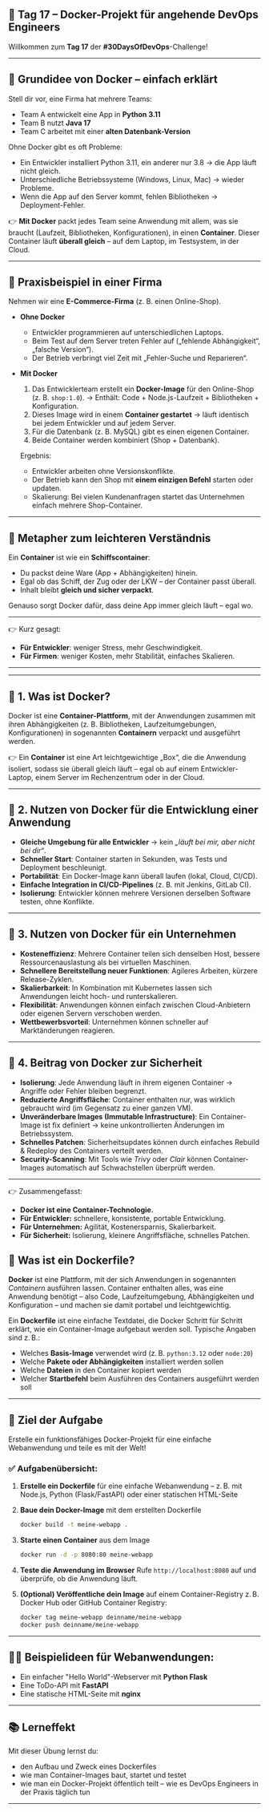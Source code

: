 
## 🚀 Tag 17 – Docker-Projekt für angehende DevOps Engineers

Willkommen zum **Tag 17** der **#30DaysOfDevOps**-Challenge!

---

## 🔹 Grundidee von Docker – einfach erklärt

Stell dir vor, eine Firma hat mehrere Teams:

* Team A entwickelt eine App in **Python 3.11**
* Team B nutzt **Java 17**
* Team C arbeitet mit einer **alten Datenbank-Version**

Ohne Docker gibt es oft Probleme:

* Ein Entwickler installiert Python 3.11, ein anderer nur 3.8 → die App läuft nicht gleich.
* Unterschiedliche Betriebssysteme (Windows, Linux, Mac) → wieder Probleme.
* Wenn die App auf den Server kommt, fehlen Bibliotheken → Deployment-Fehler.

👉 **Mit Docker** packt jedes Team seine Anwendung mit allem, was sie braucht (Laufzeit, Bibliotheken, Konfigurationen), in einen **Container**.
Dieser Container läuft **überall gleich** – auf dem Laptop, im Testsystem, in der Cloud.

---

## 🔹 Praxisbeispiel in einer Firma

Nehmen wir eine **E-Commerce-Firma** (z. B. einen Online-Shop).

* **Ohne Docker**

  * Entwickler programmieren auf unterschiedlichen Laptops.
  * Beim Test auf dem Server treten Fehler auf („fehlende Abhängigkeit“, „falsche Version“).
  * Der Betrieb verbringt viel Zeit mit „Fehler-Suche und Reparieren“.

* **Mit Docker**

  1. Das Entwicklerteam erstellt ein **Docker-Image** für den Online-Shop (z. B. `shop:1.0`).
     → Enthält: Code + Node.js-Laufzeit + Bibliotheken + Konfiguration.
  2. Dieses Image wird in einem **Container gestartet** → läuft identisch bei jedem Entwickler und auf jedem Server.
  3. Für die Datenbank (z. B. MySQL) gibt es einen eigenen Container.
  4. Beide Container werden kombiniert (Shop + Datenbank).

  Ergebnis:

  * Entwickler arbeiten ohne Versionskonflikte.
  * Der Betrieb kann den Shop mit **einem einzigen Befehl** starten oder updaten.
  * Skalierung: Bei vielen Kundenanfragen startet das Unternehmen einfach mehrere Shop-Container.

---

## 🔹 Metapher zum leichteren Verständnis

Ein **Container** ist wie ein **Schiffscontainer**:

* Du packst deine Ware (App + Abhängigkeiten) hinein.
* Egal ob das Schiff, der Zug oder der LKW – der Container passt überall.
* Inhalt bleibt **gleich und sicher verpackt**.

Genauso sorgt Docker dafür, dass deine App immer gleich läuft – egal wo.

---

👉 Kurz gesagt:

* **Für Entwickler**: weniger Stress, mehr Geschwindigkeit.
* **Für Firmen**: weniger Kosten, mehr Stabilität, einfaches Skalieren.

---
---

## 🔹 1. Was ist Docker?

Docker ist eine **Container-Plattform**, mit der Anwendungen zusammen mit ihren Abhängigkeiten (z. B. Bibliotheken, Laufzeitumgebungen, Konfigurationen) in sogenannten **Containern** verpackt und ausgeführt werden.

👉 Ein **Container** ist eine Art leichtgewichtige „Box“, die die Anwendung isoliert, sodass sie überall gleich läuft – egal ob auf einem Entwickler-Laptop, einem Server im Rechenzentrum oder in der Cloud.

---

## 🔹 2. Nutzen von Docker für die Entwicklung einer Anwendung

* **Gleiche Umgebung für alle Entwickler** → kein *„läuft bei mir, aber nicht bei dir“*.
* **Schneller Start**: Container starten in Sekunden, was Tests und Deployment beschleunigt.
* **Portabilität**: Ein Docker-Image kann überall laufen (lokal, Cloud, CI/CD).
* **Einfache Integration in CI/CD-Pipelines** (z. B. mit Jenkins, GitLab CI).
* **Isolierung**: Entwickler können mehrere Versionen derselben Software testen, ohne Konflikte.

---

## 🔹 3. Nutzen von Docker für ein Unternehmen

* **Kosteneffizienz**: Mehrere Container teilen sich denselben Host, bessere Ressourcenauslastung als bei virtuellen Maschinen.
* **Schnellere Bereitstellung neuer Funktionen**: Agileres Arbeiten, kürzere Release-Zyklen.
* **Skalierbarkeit**: In Kombination mit Kubernetes lassen sich Anwendungen leicht hoch- und runterskalieren.
* **Flexibilität**: Anwendungen können einfach zwischen Cloud-Anbietern oder eigenen Servern verschoben werden.
* **Wettbewerbsvorteil**: Unternehmen können schneller auf Marktänderungen reagieren.

---

## 🔹 4. Beitrag von Docker zur Sicherheit

* **Isolierung**: Jede Anwendung läuft in ihrem eigenen Container → Angriffe oder Fehler bleiben begrenzt.
* **Reduzierte Angriffsfläche**: Container enthalten nur, was wirklich gebraucht wird (im Gegensatz zu einer ganzen VM).
* **Unveränderbare Images (Immutable Infrastructure)**: Ein Container-Image ist fix definiert → keine unkontrollierten Änderungen im Betriebssystem.
* **Schnelles Patchen**: Sicherheitsupdates können durch einfaches Rebuild & Redeploy des Containers verteilt werden.
* **Security-Scanning**: Mit Tools wie *Trivy* oder *Clair* können Container-Images automatisch auf Schwachstellen überprüft werden.

---

👉 Zusammengefasst:

* **Docker ist eine Container-Technologie.**
* **Für Entwickler:** schnellere, konsistente, portable Entwicklung.
* **Für Unternehmen:** Agilität, Kostenersparnis, Skalierbarkeit.
* **Für Sicherheit:** Isolierung, kleinere Angriffsfläche, schnelles Patchen.



## 🧱 Was ist ein Dockerfile?

**Docker** ist eine Plattform, mit der sich Anwendungen in sogenannten *Containern* ausführen lassen.
Container enthalten alles, was eine Anwendung benötigt – also Code, Laufzeitumgebung, Abhängigkeiten und Konfiguration – und machen sie damit portabel und leichtgewichtig.

Ein **Dockerfile** ist eine einfache Textdatei, die Docker Schritt für Schritt erklärt, wie ein Container-Image aufgebaut werden soll.
Typische Angaben sind z. B.:

* Welches **Basis-Image** verwendet wird (z. B. `python:3.12` oder `node:20`)
* Welche **Pakete oder Abhängigkeiten** installiert werden sollen
* Welche **Dateien** in den Container kopiert werden
* Welcher **Startbefehl** beim Ausführen des Containers ausgeführt werden soll

---

## 🎯 Ziel der Aufgabe

Erstelle ein funktionsfähiges Docker-Projekt für eine einfache Webanwendung und teile es mit der Welt!

### ✅ Aufgabenübersicht:

1. **Erstelle ein Dockerfile** für eine einfache Webanwendung
   – z. B. mit Node.js, Python (Flask/FastAPI) oder einer statischen HTML-Seite

2. **Baue dein Docker-Image** mit dem erstellten Dockerfile

   ```bash
   docker build -t meine-webapp .
   ```

3. **Starte einen Container** aus dem Image

   ```bash
   docker run -d -p 8080:80 meine-webapp
   ```

4. **Teste die Anwendung im Browser**
   Rufe `http://localhost:8080` auf und überprüfe, ob die Anwendung läuft.

5. **(Optional) Veröffentliche dein Image** auf einem Container-Registry
   z. B. Docker Hub oder GitHub Container Registry:

   ```bash
   docker tag meine-webapp deinname/meine-webapp
   docker push deinname/meine-webapp
   ```

---

## 🧑‍💻 Beispielideen für Webanwendungen:

* Ein einfacher "Hello World"-Webserver mit **Python Flask**
* Eine ToDo-API mit **FastAPI**
* Eine statische HTML-Seite mit **nginx**

---

## 📚 Lerneffekt

Mit dieser Übung lernst du:

* den Aufbau und Zweck eines Dockerfiles
* wie man Container-Images baut, startet und testet
* wie man ein Docker-Projekt öffentlich teilt – wie es DevOps Engineers in der Praxis täglich tun

---
